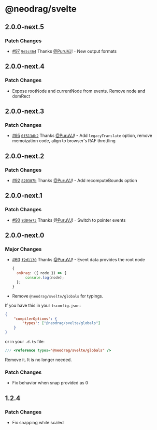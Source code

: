 # @neodrag/svelte

## 2.0.0-next.5

### Patch Changes

- [#97](https://github.com/PuruVJ/neodrag/pull/97) [`9e5c464`](https://github.com/PuruVJ/neodrag/commit/9e5c46477c7781bc75a57944983434a0c8ceff77) Thanks [@PuruVJ](https://github.com/PuruVJ)! - New output formats

## 2.0.0-next.4

### Patch Changes

- Expose rootNode and currentNode from events. Remove node and domRect

## 2.0.0-next.3

### Patch Changes

- [#95](https://github.com/PuruVJ/neodrag/pull/95) [`0f513db2`](https://github.com/PuruVJ/neodrag/commit/0f513db2c0a88ed03f0472311a03b6ae0e4f9483) Thanks [@PuruVJ](https://github.com/PuruVJ)! - Add `legacyTranslate` option, remove memoization code, align to browser's RAF throttling

## 2.0.0-next.2

### Patch Changes

- [#92](https://github.com/PuruVJ/neodrag/pull/92) [`820307b`](https://github.com/PuruVJ/neodrag/commit/820307b9e2ed5884b2c4d167ba2f7ae2bad14f87) Thanks [@PuruVJ](https://github.com/PuruVJ)! - Add recomputeBounds option

## 2.0.0-next.1

### Patch Changes

- [#90](https://github.com/PuruVJ/neodrag/pull/90) [`8d04e73`](https://github.com/PuruVJ/neodrag/commit/8d04e7327c81ad345610bdc87bcf0f8b6a40fa9e) Thanks [@PuruVJ](https://github.com/PuruVJ)! - Switch to pointer events

## 2.0.0-next.0

### Major Changes

- [#60](https://github.com/PuruVJ/neodrag/pull/60) [`f2d1130`](https://github.com/PuruVJ/neodrag/commit/f2d113052954b055fda7516919e4113bbde849d4) Thanks [@PuruVJ](https://github.com/PuruVJ)! - Event data provides the root node

  ```js
  {
  	onDrag: ({ node }) => {
  		console.log(node);
  	};
  }
  ```

- Remove `@neodrag/svelte/globals` for typings.

If you have this in your `tsconfig.json`:

```json
{
	"compilerOptions": {
		"types": ["@neodrag/svelte/globals"]
	}
}
```

or in your `.d.ts` file:

```ts
/// <reference types="@neodrag/svelte/globals" />
```

Remove it. It is no longer needed.

### Patch Changes

- Fix behavior when snap provided as 0

## 1.2.4

### Patch Changes

- Fix snapping while scaled
